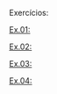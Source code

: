 Exercícios:

[Ex.01:](https://lukryh.github.io/Web/Ex.01/Ex01%20-%20Jap%C3%A3o.html)

[Ex.02:](https://lukryh.github.io/Web/Web/Ex.02/Ex02%20-%20Nome.html)

[Ex.03:](https://lukryh.github.io/Web/Web/Ex.03/Ex03%20-%20Nome.html)

[Ex.04:](https://lukryh.github.io/Web/Web/Ex.04/Ex04.html)
